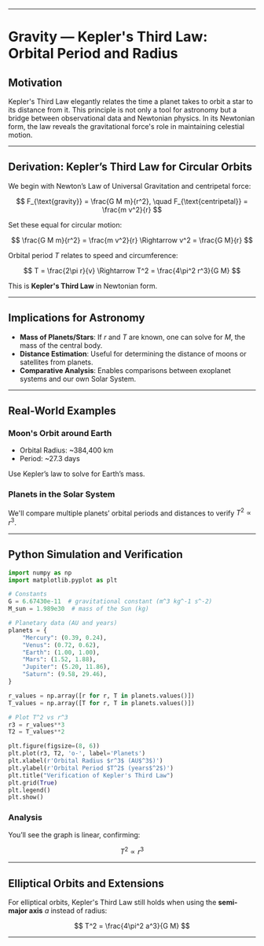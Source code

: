 

---

#  Gravity — Kepler's Third Law: Orbital Period and Radius

##  Motivation

Kepler's Third Law elegantly relates the time a planet takes to orbit a star to its distance from it. This principle is not only a tool for astronomy but a bridge between observational data and Newtonian physics. In its Newtonian form, the law reveals the gravitational force's role in maintaining celestial motion.

---

##  Derivation: Kepler’s Third Law for Circular Orbits

We begin with Newton’s Law of Universal Gravitation and centripetal force:

$$
F_{\text{gravity}} = \frac{G M m}{r^2}, \quad F_{\text{centripetal}} = \frac{m v^2}{r}
$$

Set these equal for circular motion:

$$
\frac{G M m}{r^2} = \frac{m v^2}{r} \Rightarrow v^2 = \frac{G M}{r}
$$

Orbital period $T$ relates to speed and circumference:

$$
T = \frac{2\pi r}{v} \Rightarrow T^2 = \frac{4\pi^2 r^3}{G M}
$$

This is **Kepler's Third Law** in Newtonian form.

---

##  Implications for Astronomy

* **Mass of Planets/Stars**: If $r$ and $T$ are known, one can solve for $M$, the mass of the central body.
* **Distance Estimation**: Useful for determining the distance of moons or satellites from planets.
* **Comparative Analysis**: Enables comparisons between exoplanet systems and our own Solar System.

---

##  Real-World Examples

### Moon's Orbit around Earth

* Orbital Radius: \~384,400 km
* Period: \~27.3 days

Use Kepler’s law to solve for Earth’s mass.

### Planets in the Solar System

We'll compare multiple planets’ orbital periods and distances to verify $T^2 \propto r^3$.

---

##  Python Simulation and Verification

```python
import numpy as np
import matplotlib.pyplot as plt

# Constants
G = 6.67430e-11  # gravitational constant (m^3 kg^-1 s^-2)
M_sun = 1.989e30  # mass of the Sun (kg)

# Planetary data (AU and years)
planets = {
    "Mercury": (0.39, 0.24),
    "Venus": (0.72, 0.62),
    "Earth": (1.00, 1.00),
    "Mars": (1.52, 1.88),
    "Jupiter": (5.20, 11.86),
    "Saturn": (9.58, 29.46),
}

r_values = np.array([r for r, T in planets.values()])
T_values = np.array([T for r, T in planets.values()])

# Plot T^2 vs r^3
r3 = r_values**3
T2 = T_values**2

plt.figure(figsize=(8, 6))
plt.plot(r3, T2, 'o-', label='Planets')
plt.xlabel(r'Orbital Radius $r^3$ (AU$^3$)')
plt.ylabel(r'Orbital Period $T^2$ (years$^2$)')
plt.title("Verification of Kepler's Third Law")
plt.grid(True)
plt.legend()
plt.show()
```

###  Analysis

You’ll see the graph is linear, confirming:

$$
T^2 \propto r^3
$$

---

##  Elliptical Orbits and Extensions

For elliptical orbits, Kepler's Third Law still holds when using the **semi-major axis** $a$ instead of radius:

$$
T^2 = \frac{4\pi^2 a^3}{G M}
$$

---